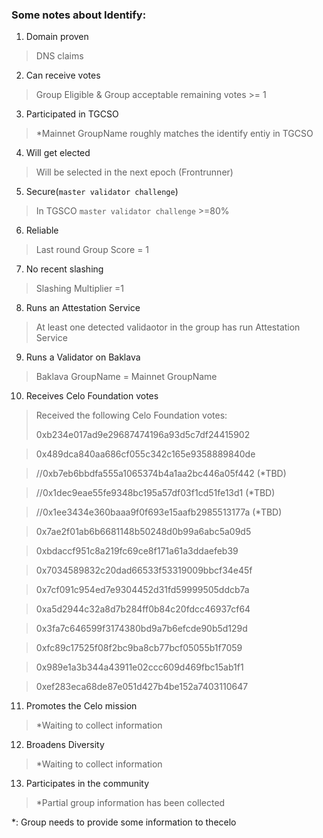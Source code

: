 ### Some notes about Identify:

1. Domain proven
> DNS claims

2. Can receive votes
> Group Eligible & Group acceptable remaining votes >= 1

3. Participated in TGCSO
> *Mainnet GroupName roughly matches the identify entiy in TGCSO

4. Will get elected
> Will be selected in the next epoch (Frontrunner)

5. Secure(`master validator challenge`)
> In TGSCO `master validator challenge` >=80%

6. Reliable
> Last round Group Score = 1

7. No recent slashing
> Slashing Multiplier =1

8. Runs an Attestation Service
> At least one detected validaotor in the group has run Attestation Service

9. Runs a Validator on Baklava
> Baklava GroupName = Mainnet GroupName

10. Receives Celo Foundation votes
> Received the following Celo Foundation votes:
>
> 0xb234e017ad9e29687474196a93d5c7df24415902

> 0x489dca840aa686cf055c342c165e9358889840de

> //0xb7eb6bbdfa555a1065374b4a1aa2bc446a05f442 (*TBD)

> //0x1dec9eae55fe9348bc195a57df03f1cd51fe13d1 (*TBD)

> //0x1ee3434e360baaa9f0f693e15aafb2985513177a (*TBD)

> 0x7ae2f01ab6b6681148b50248d0b99a6abc5a09d5

> 0xbdaccf951c8a219fc69ce8f171a61a3ddaefeb39

> 0x7034589832c20dad66533f53319009bbcf34e45f

> 0x7cf091c954ed7e9304452d31fd59999505ddcb7a

> 0xa5d2944c32a8d7b284ff0b84c20fdcc46937cf64

> 0x3fa7c646599f3174380bd9a7b6efcde90b5d129d

> 0xfc89c17525f08f2bc9ba8cb77bcf05055b1f7059

> 0x989e1a3b344a43911e02ccc609d469fbc15ab1f1

> 0xef283eca68de87e051d427b4be152a7403110647
  
11. Promotes the Celo mission
> *Waiting to collect information

12. Broadens Diversity
> *Waiting to collect information

13. Participates in the community
> *Partial group information has been collected

*: Group needs to provide some information to thecelo
